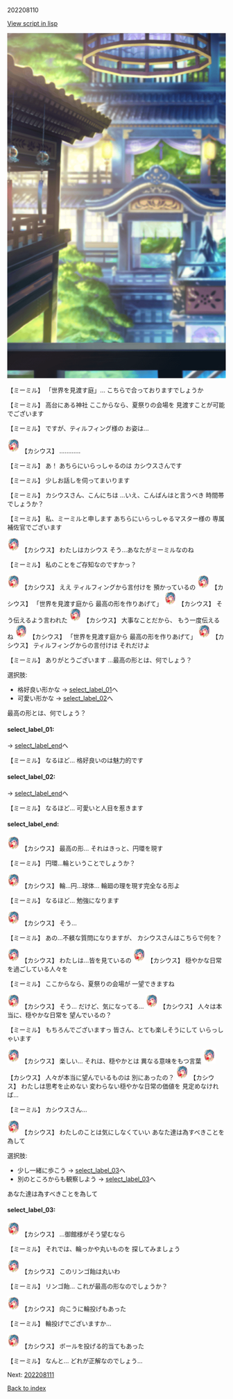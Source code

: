 202208110

[View script in lisp](../scripts/202208110.txt)

![sea_castle.png](../images/backgrounds/sea_castle.png)

【ミーミル】
「世界を見渡す庭」…
こちらで合っておりますでしょうか

【ミーミル】
高台にある神社
ここからなら、夏祭りの会場を
見渡すことが可能でございます

【ミーミル】
ですが、ティルフィング様の
お姿は…

<img src="../images/units/6303111.png" alt="6303111.png" height="34"/>
【カシウス】
…………

【ミーミル】
あ！
あちらにいらっしゃるのは
カシウスさんです

【ミーミル】
少しお話しを伺ってまいります

【ミーミル】
カシウスさん、こんにちは
…いえ、こんばんはと言うべき
時間帯でしょうか？

【ミーミル】
私、ミーミルと申します
あちらにいらっしゃるマスター様の
専属補佐官でございます

<img src="../images/units/6303111.png" alt="6303111.png" height="34"/>
【カシウス】
わたしはカシウス
そう…あなたがミーミルなのね

【ミーミル】
私のことをご存知なのですかっ？

<img src="../images/units/6303111.png" alt="6303111.png" height="34"/>
【カシウス】
ええ
ティルフィングから言付けを
預かっているの

<img src="../images/units/6303111.png" alt="6303111.png" height="34"/>
【カシウス】
「世界を見渡す庭から
最高の形を作りあげて」

<img src="../images/units/6303111.png" alt="6303111.png" height="34"/>
【カシウス】
そう伝えるよう言われた

<img src="../images/units/6303111.png" alt="6303111.png" height="34"/>
【カシウス】
大事なことだから、
もう一度伝えるね

<img src="../images/units/6303111.png" alt="6303111.png" height="34"/>
【カシウス】
「世界を見渡す庭から
最高の形を作りあげて」

<img src="../images/units/6303111.png" alt="6303111.png" height="34"/>
【カシウス】
ティルフィングからの言付けは
それだけよ

【ミーミル】
ありがとうございます
…最高の形とは、何でしょう？

選択肢:
- 格好良い形かな → [select_label_01](#select_label_01)へ
- 可愛い形かな → [select_label_02](#select_label_02)へ

最高の形とは、何でしょう？

#### select_label_01:
 → [select_label_end](#select_label_end)へ

【ミーミル】
なるほど…
格好良いのは魅力的です

#### select_label_02:
 → [select_label_end](#select_label_end)へ

【ミーミル】
なるほど…
可愛いと人目を惹きます

#### select_label_end:

<img src="../images/units/6303111.png" alt="6303111.png" height="34"/>
【カシウス】
最高の形…
それはきっと、円環を現す

【ミーミル】
円環…輪ということでしょうか？

<img src="../images/units/6303111.png" alt="6303111.png" height="34"/>
【カシウス】
輪…円…球体…
輪廻の理を現す完全なる形よ

【ミーミル】
なるほど…
勉強になります

<img src="../images/units/6303111.png" alt="6303111.png" height="34"/>
【カシウス】
そう…

【ミーミル】
あの…不躾な質問になりますが、
カシウスさんはこちらで何を？

<img src="../images/units/6303111.png" alt="6303111.png" height="34"/>
【カシウス】
わたしは…皆を見ているの

<img src="../images/units/6303111.png" alt="6303111.png" height="34"/>
【カシウス】
穏やかな日常を過ごしている人々を

【ミーミル】
ここからなら、夏祭りの会場が
一望できますね

<img src="../images/units/6303111.png" alt="6303111.png" height="34"/>
【カシウス】
そう…
だけど、気になってる…

<img src="../images/units/6303111.png" alt="6303111.png" height="34"/>
【カシウス】
人々は本当に、穏やかな日常を
望んでいるの？

【ミーミル】
もちろんでございますっ
皆さん、とても楽しそうにして
いらっしゃいます

<img src="../images/units/6303111.png" alt="6303111.png" height="34"/>
【カシウス】
楽しい…
それは、穏やかとは
異なる意味をもつ言葉

<img src="../images/units/6303111.png" alt="6303111.png" height="34"/>
【カシウス】
人々が本当に望んでいるものは
別にあったの？

<img src="../images/units/6303111.png" alt="6303111.png" height="34"/>
【カシウス】
わたしは思考を止めない
変わらない穏やかな日常の価値を
見定めなければ…

【ミーミル】
カシウスさん…

<img src="../images/units/6303111.png" alt="6303111.png" height="34"/>
【カシウス】
わたしのことは気にしなくていい
あなた達は為すべきことを為して

選択肢:
- 少し一緒に歩こう → [select_label_03](#select_label_03)へ
- 別のところからも観察しよう → [select_label_03](#select_label_03)へ

あなた達は為すべきことを為して

#### select_label_03:

<img src="../images/units/6303111.png" alt="6303111.png" height="34"/>
【カシウス】
…御館様がそう望むなら

【ミーミル】
それでは、輪っかや丸いものを
探してみましょう

<img src="../images/units/6303111.png" alt="6303111.png" height="34"/>
【カシウス】
このリンゴ飴は丸いわ

【ミーミル】
リンゴ飴…
これが最高の形なのでしょうか？

<img src="../images/units/6303111.png" alt="6303111.png" height="34"/>
【カシウス】
向こうに輪投げもあった

【ミーミル】
輪投げでございますか…

<img src="../images/units/6303111.png" alt="6303111.png" height="34"/>
【カシウス】
ボールを投げる的当てもあった

【ミーミル】
なんと…
どれが正解なのでしょう…


Next: [202208111](202208111.md)

[Back to index](index.md)
